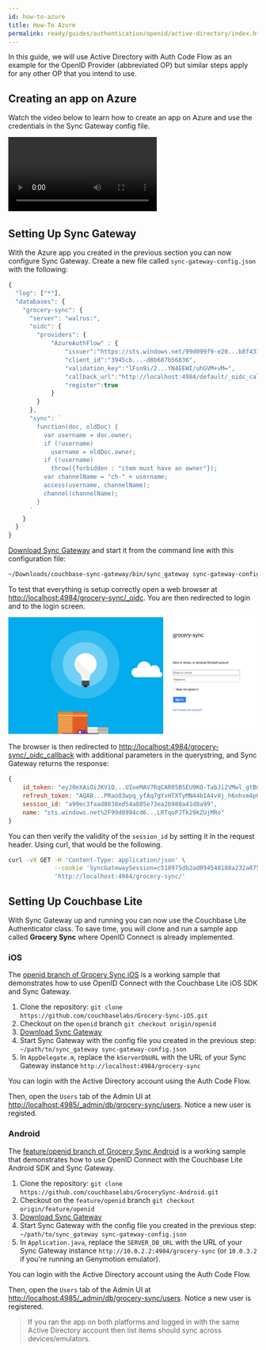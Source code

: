 ```yaml
---
id: how-to-azure
title: How-To Azure
permalink: ready/guides/authentication/openid/active-directory/index.html
---
```


In this guide, we will use Active Directory with Auth Code Flow as an example for the OpenID Provider (abbreviated OP) but similar steps apply for any other OP that you intend to use.

## Creating an app on Azure

Watch the video below to learn how to create an app on Azure and use the credentials in the Sync Gateway config file.

[//]: # "TODO: Link to video."
<video src="https://cl.ly/0G34373Q0S2z/azure.mp4" controls="true"></video>

## Setting Up Sync Gateway

With the Azure app you created in the previous section you can now configure Sync Gateway. Create a new file called `sync-gateway-config.json` with the following:

```javascript
{
  "log": ["*"],
  "databases": {
    "grocery-sync": {
      "server": "walrus:",
      "oidc": {
        "providers": {
            "AzureAuthFlow" : {
                "issuer":"https://sts.windows.net/99d099f9-e20...b8f4312dc1b8/",
                "client_id":"3945cb...-d8b687b56836",
                "validation_key":"lFsn9i/2...YN4EEWI/uhGVM+vM=",
                "callback_url":"http://localhost:4984/default/_oidc_callback",
                "register":true
            }
        }
      },
      "sync": `
        function(doc, oldDoc) {
          var username = doc.owner;
          if (!username)
            username = oldDoc.owner;
          if (!username)
            throw({forbidden : "item must have an owner"});
          var channelName = "ch-" + username;
          access(username, channelName);
          channel(channelName);
        }
      `
    }
  }
}
```

[Download Sync Gateway](http://www.couchbase.com/nosql-databases/downloads#couchbase-mobile) and start it from the command line with this configuration file:

```bash
~/Downloads/couchbase-sync-gateway/bin/sync_gateway sync-gateway-config.json
```

To test that everything is setup correctly open a web browser at [http://localhost:4984/grocery-sync/_oidc](http://localhost:4984/grocery-sync/_oidc). You are then redirected to login and to the login screen.

![](img/azure-login.png)

The browser is then redirected to [http://localhost:4984/grocery-sync/\_oidc_callback](http://localhost:4984/grocery-sync/_oidc_callback) with additional parameters in the querystring, and Sync Gateway returns the response:

```javascript
{
	id_token: "eyJ0eXAiOiJKV1Q...UIoeMAV7RqCAR05BSEU9KQ-TabJi2VMwl_gtBnreXtg",
	refresh_token: "AQAB...PRaoO3wpq_yfAq7gYxHTXTyMN44bIA4v8j_h6nhsm4pQX3u8_jh25iPr-T1chiAA",
	session_id: "a99ec3faad8038ed54a885e73ea2b988a41d8a99",
	name: "sts.windows.net%2F99d0994cd6...LRTqoPJTk29kZUjMRo"
}
```

You can then verify the validity of the `session_id` by setting it in the request header. Using curl, that would be the following.

```bash
curl -vX GET -H 'Content-Type: application/json' \
             --cookie 'SyncGatewaySession=c518975db2ad094548188a232a875ea547bce966' \
             'http://localhost:4984/grocery-sync/'
```

## Setting Up Couchbase Lite

With Sync Gateway up and running you can now use the Couchbase Lite Authenticator class. To save time, you will clone and run a sample app called **Grocery Sync** where OpenID Connect is already implemented.

### iOS

The [openid branch of Grocery Sync iOS](https://github.com/couchbaselabs/Grocery-Sync-iOS/tree/openid) is a working sample that demonstrates how to use OpenID Connect with the Couchbase Lite iOS SDK and Sync Gateway.

1. Clone the repository: `git clone https://github.com/couchbaselabs/Grocery-Sync-iOS.git`
2. Checkout on the `openid` branch `git checkout origin/openid`
3. [Download Sync Gateway](http://www.couchbase.com/nosql-databases/downloads#couchbase-mobile)
4. Start Sync Gateway with the config file you created in the previous step: `~/path/to/sync_gateway sync-gateway-config.json`
5. In `AppDelegate.m`, replace the `kServerDbURL` with the URL of your Sync Gateway instance `http://localhost:4984/grocery-sync`

You can login with the Active Directory account using the Auth Code Flow.

Then, open the `Users` tab of the Admin UI at [http://localhost:4985/_admin/db/grocery-sync/users](http://localhost:4985/_admin/db/grocery-sync/users). Notice a new user is registed.

### Android

The [feature/openid branch of Grocery Sync Android](https://github.com/couchbaselabs/GrocerySync-Android/tree/feature/openid) is a working sample that demonstrates how to use OpenID Connect with the Couchbase Lite Android SDK and Sync Gateway.

1. Clone the repository: `git clone https://github.com/couchbaselabs/GrocerySync-Android.git`
2. Checkout on the `feature/openid` branch `git checkout origin/feature/openid`
3. [Download Sync Gateway](http://www.couchbase.com/nosql-databases/downloads#couchbase-mobile)
4. Start Sync Gateway with the config file you created in the previous step: `~/path/to/sync_gateway sync-gateway-config.json`
5. In `Application.java`, replace the `SERVER_DB_URL` with the URL of your Sync Gateway instance `http://10.0.2.2:4984/grocery-sync` (or `10.0.3.2` if you're running an Genymotion emulator).

You can login with the Active Directory account using the Auth Code Flow.

Then, open the `Users` tab of the Admin UI at [http://localhost:4985/_admin/db/grocery-sync/users](http://localhost:4985/_admin/db/grocery-sync/users). Notice a new user is registered.

> If you ran the app on both platforms and logged in with the same Active Directory account then list items should sync across devices/emulators.